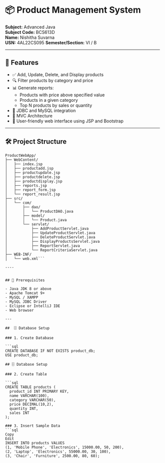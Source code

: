 # 📦 Product Management System

**Subject:** Advanced Java  
**Subject Code:** BCS613D  
**Name:** Nishitha Suvarna  
**USN:** 4AL22CS095 
**Semester/Section:** VI / B

---

## 🚀 Features

- ✅ Add, Update, Delete, and Display products  
- 🔍 Filter products by category and price  
- 📊 Generate reports:
  - Products with price above specified value
  - Products in a given category
  - Top N products by sales or quantity  
- 💾 JDBC and MySQL integration  
- 🧱 MVC Architecture  
- 🎨 User-friendly web interface using JSP and Bootstrap

---

## 🛠️ Project Structure

```plaintext
ProductWebApp/
├── WebContent/
│   ├── index.jsp
│   ├── productadd.jsp
│   ├── productupdate.jsp
│   ├── productdelete.jsp
│   ├── productdisplay.jsp
│   ├── reports.jsp
│   ├── report_form.jsp
│   └── report_result.jsp
├── src/
│   └── com/
│       ├── dao/
│       │   └── ProductDAO.java
│       ├── model/
│       │   └── Product.java
│       └── servlet/
│           ├── AddProductServlet.java
│           ├── UpdateProductServlet.java
│           ├── DeleteProductServlet.java
│           ├── DisplayProductsServlet.java
│           ├── ReportServlet.java
│           └── ReportCriteriaServlet.java
├── WEB-INF/
│   └── web.xml```

----


## 🧰 Prerequisites

- Java JDK 8 or above  
- Apache Tomcat 9+  
- MySQL / XAMPP  
- MySQL JDBC Driver  
- Eclipse or IntelliJ IDE  
- Web browser  

---

##  🗄 Database Setup

### 1. Create Database

```sql
CREATE DATABASE IF NOT EXISTS product_db;
USE product_db;

## 🗄 Database Setup

### 2. Create Table

```sql
CREATE TABLE products (
  product_id INT PRIMARY KEY,
  name VARCHAR(100),
  category VARCHAR(50),
  price DECIMAL(10,2),
  quantity INT,
  sales INT
);

### 3. Insert Sample Data
```sql
Copy
Edit
INSERT INTO products VALUES 
(1, 'Mobile Phone', 'Electronics', 15000.00, 50, 200),
(2, 'Laptop', 'Electronics', 55000.00, 30, 100),
(3, 'Chair', 'Furniture', 2500.00, 80, 60);
